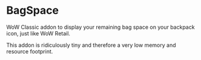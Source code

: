 # BagSpace

WoW Classic addon to display your remaining bag space on your backpack icon, just like WoW Retail.

This addon is ridiculously tiny and therefore a very low memory and resource footprint.

